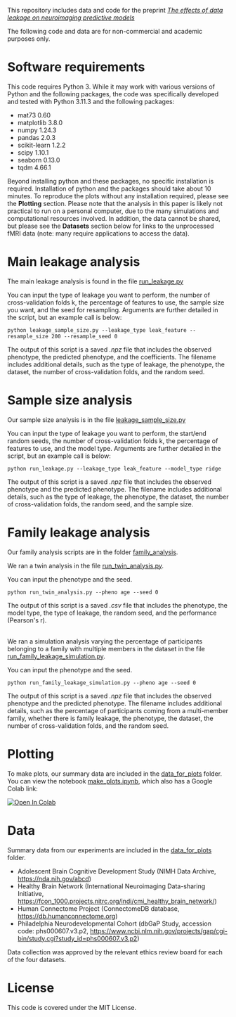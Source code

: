 This repository includes data and code for the preprint [*The effects of data leakage on neuroimaging predictive models*](https://www.biorxiv.org/content/10.1101/2023.06.09.544383v1)

The following code and data are for non-commercial and academic purposes only.

# Software requirements

This code requires Python 3. While it may work with various versions of Python and the following packages, the code was specifically developed and tested with Python 3.11.3 and the following packages:

* mat73 0.60
* matplotlib 3.8.0
* numpy 1.24.3
* pandas 2.0.3
* scikit-learn 1.2.2
* scipy 1.10.1
* seaborn 0.13.0
* tqdm 4.66.1

Beyond installing python and these packages, no specific installation is required. Installation of python and the packages should take about 10 minutes. To reproduce the plots without any installation required, please see the **Plotting** section. Please note that the analysis in this paper is likely not practical to run on a personal computer, due to the many simulations and computational resources involved. In addition, the data cannot be shared, but please see the **Datasets** section below for links to the unprocessed fMRI data (note: many require applications to access the data).

# Main leakage analysis

The main leakage analysis is found in the file [run_leakage.py](run_leakage.py)

You can input the type of leakage you want to perform, the number of cross-validation folds k, the percentage of features to use, the sample size you want, and the seed for resampling. Arguments are further detailed in the script, but an example call is below:

```
python leakage_sample_size.py --leakage_type leak_feature --resample_size 200 --resample_seed 0
```
The output of this script is a saved *.npz* file that includes the observed phenotype, the predicted phenotype, and the coefficients. The filename includes additional details, such as the type of leakage, the phenotype, the dataset, the number of cross-validation folds, and the random seed. 

# Sample size analysis

Our sample size analysis is in the file [leakage_sample_size.py](leakage_sample_size.py)

You can input the type of leakage you want to perform, the start/end random seeds, the number of cross-validation folds k, the percentage of features to use, and the model type. Arguments are further detailed in the script, but an example call is below:

```
python run_leakage.py --leakage_type leak_feature --model_type ridge
```
The output of this script is a saved *.npz* file that includes the observed phenotype and the predicted phenotype. The filename includes additional details, such as the type of leakage, the phenotype, the dataset, the number of cross-validation folds, the random seed, and the sample size. 

# Family leakage analysis

Our family analysis scripts are in the folder [family_analysis](family_analysis).

We ran a twin analysis in the file [run_twin_analysis.py](https://github.com/mattrosenblatt7/leakage_neuroimaging/blob/main/family_analysis/run_twin_analysis.py).

You can input the phenotype and the seed.

```
python run_twin_analysis.py --pheno age --seed 0
```
The output of this script is a saved *.csv* file that includes the phenotype, the model type, the type of leakage, the random seed, and the performance (Pearson's r).  

\
We ran a simulation analysis varying the percentage of participants belonging to a family with multiple members in the dataset in the file [run_family_leakage_simulation.py](https://github.com/mattrosenblatt7/leakage_neuroimaging/blob/main/family_analysis/run_family_leakage_simulation.py).

You can input the phenotype and the seed.

```
python run_family_leakage_simulation.py --pheno age --seed 0
```
The output of this script is a saved *.npz* file that includes the observed phenotype and the predicted phenotype. The filename includes additional details, such as the percentage of participants coming from a multi-member family, whether there is family leakage, the phenotype, the dataset, the number of cross-validation folds, and the random seed. 


# Plotting

To make plots, our summary data are included in the [data_for_plots](data_for_plots) folder. You can view the notebook [make_plots.ipynb](make_plots.ipynb), which also has a Google Colab link:

[![Open In Colab](https://colab.research.google.com/assets/colab-badge.svg)](https://colab.research.google.com/github/mattrosenblatt7/leakage_neuroimaging/blob/main/make_plots.ipynb)

# Data

Summary data from our experiments are included in the [data_for_plots](data_for_plots) folder. 

* Adolescent Brain Cognitive Development Study (NIMH Data Archive, https://nda.nih.gov/abcd)
* Healthy Brain Network (International Neuroimaging Data-sharing Initiative, https://fcon_1000.projects.nitrc.org/indi/cmi_healthy_brain_network/)
* Human Connectome Project (ConnectomeDB database, https://db.humanconnectome.org)
* Philadelphia Neurodevelopmental Cohort (dbGaP Study, accession code: phs000607.v3.p2, https://www.ncbi.nlm.nih.gov/projects/gap/cgi-bin/study.cgi?study_id=phs000607.v3.p2)

Data collection was approved by the relevant ethics review board for each of the four datasets.

# License

This code is covered under the MIT License.
